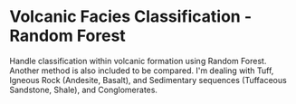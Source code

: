 # Volcanic Facies Classification - Random Forest
Handle classification within volcanic formation using Random Forest. Another method is also included to be compared. I'm dealing with Tuff, Igneous Rock (Andesite, Basalt), and Sedimentary sequences (Tuffaceous Sandstone, Shale), and Conglomerates.
